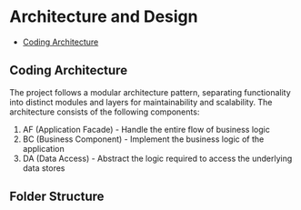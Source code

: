 # Architecture and Design
- [Coding Architecture](#coding-architecture)

## Coding Architecture
The project follows a modular architecture pattern, separating functionality into distinct modules and layers for maintainability and scalability. The architecture consists of the following components:
1. AF (Application Facade) - Handle the entire flow of business logic
2. BC (Business Component) - Implement the business logic of the application
3. DA (Data Access) - Abstract the logic required to access the underlying data stores

## Folder Structure

